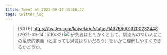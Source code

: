 ```yaml
---
title: Tweet at 2021-09-14 15:10:32
tags: twitter_log
---
```


> [!CITE] https://twitter.com/kaisekiriu/status/1437660013200232448 (2021-09-14 15:10:32)
> ![](https://twitter.com/kaisekiriu/status/1437660013200232448)
> 研究者はともかくとして、馴染みのない人にこの系統的定義（と言っても過言はないだろう）をいかに理解しやすくできるかどうか。
